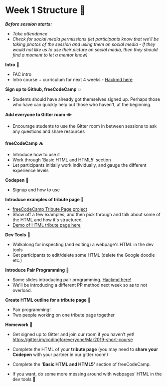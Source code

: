 # Week 1 Structure :seedling:

**_Before session starts:_**

- _Take attendance_
- _Check for social media permissions (let participants know that we'll be taking photos of the session and using them on social media - if they would not like us to use their picture on social media, then they should find a moment to let a mentor know)_

**Intro** :wave:

- FAC intro
- Intro course + curriculum for next 4 weeks - [Hackmd here](https://hackmd.io/SyTk1rWaSK2Yil-ilkWKMA)

**Sign up to Github, freeCodeCamp** :boom:

- Students should have already got themselves signed up. Perhaps those who have can quickly help out those who haven't, at the beginning.

**Add everyone to Gitter room** :family:

- Encourage students to use the Gitter room in between sessions to ask any questions and share resources

**freeCodeCamp** :tent:

- Introduce how to use it
- Work through 'Basic HTML and HTML5' section
- Let participants initially work individually, and gauge the different experience levels

**Codepen** :pencil:

- Signup and how to use

**Introduce examples of tribute page** :dizzy:

- [freeCodeCamp Tribute Page project](https://learn.freecodecamp.org/responsive-web-design/responsive-web-design-projects/build-a-tribute-page/)
- Show off a few examples, and then pick through and talk about some of the HTML and how it's structured.
- [Demo of HTML tribute page here](https://codepen.io/charlielafosse/pen/pGVZQb)

**Dev Tools** :hammer:

- Walkalong for inspecting (and editing) a webpage's HTML in the dev tools
- Get participants to edit/delete some HTML (delete the Google doodle etc.)

**Introduce Pair Programming** :two_women_holding_hands:

- Some slides introducing pair programming. [Hackmd here!](https://hackmd.io/zNtXkVUvSrCLLshFj1jYkw?view)
- We'll be introducing a different PP method next week so as to not overload.

**Create HTML outline for a tribute page** :muscle:

- Pair programming!
- Two people working on one tribute page together

**Homework** :apple:

- Get signed up to Gitter and join our room if you haven’t yet!
  https://gitter.im/codingforeveryone/Mar2019-short-course

- Complete the HTML of your **tribute page** (you may need to **share your Codepen** with your partner in our gitter room!)

- Complete the **‘Basic HTML and HTML5’** section of freeCodeCamp.

- If you want, do some more messing around with webpages’ HTML in the dev tools :tada:
